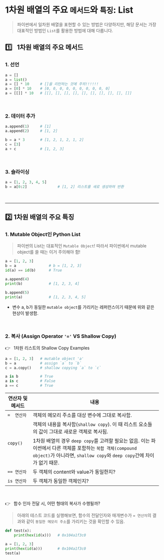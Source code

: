 # 1차원 배열의 주요 `메서드`와 `특징`: List

> 파이썬에서 일차원 배열을 표현할 수 있는 방법은 다양하지만, 해당 문서는 가장 대표적인 방법인 `List`를 활용한 방법에 대해 다룹니다.

## :one:&ensp; 1차원 배열의 주요 메서드

### 1. 선언

```py
a = []
a = list()
a = [] * 10     # []을 리턴하는 것에 주의!!!!!! 
a = [0] * 10    # [0, 0, 0, 0, 0, 0, 0, 0, 0, 0]
a = [[]] * 10   # [[], [], [], [], [], [], [], [], [], []]
```

<br/>

### 2. 데이터 추가

```py
a.append(1)     # [1]
a.append(2)     # [1, 2]

b = a * 3       # [1, 2, 1, 2, 1, 2]
c = [3]
a + c           # [1, 2, 3]
```

<br/>

### 3. 슬라이싱

```py
a = [1, 2, 3, 4, 5]
b = a[0:2]              # [1, 2] 리스트를 새로 생성하여 반환
```

<br/>


---

## :two: 1차원 배열의 주요 특징

### 1. Mutable Object인 Python List

> 파이썬의 List는 대표적인 `Mutable Object`! 따라서 파이썬에서 mutable object를 쓸 때는 이거 주의해야 함! 


```py
a = [1, 2, 3]
b = a               # b = [1, 2, 3]
id(a) == id(b)      # True

a.append(4)
print(b)            # [1, 2, 3, 4]

b.append(5)
print(a)            # [1, 2, 3, 4, 5]
```

* 변수 a, b가 동일한 `mutable object`를 가리키는 레퍼런스이기 때문에 위와 같은 현상이 발생함.

<br/>

### 2. 복사 (Assign Operator `'='` VS Shallow Copy)

:point_right:&ensp; 1차원 리스트의 Shallow Copy Examples

```py
a = [1, 2, 3]   # mutable object 'a'
b = a           # assign `a` to `b`
c = a.copy()    # shallow copying `a` to `c`

a is b          # True
a is c          # False
a == c          # True
```

<table>
<thead>
<tr>
    <th>연산자 및 메서드</th>
    <th>내용</th>
</tr>
</thead>

<tbody>
<tr>
    <td><code>=  연산자</code></td>
    <td>객체의 메모리 주소를 대상 변수에 그대로 복사함.</td>
</tr>
<tr>
    <td rowspan="2"><code>copy()</code></td>
    <td>객체의 내용을 복사함(<code>shallow copy</code>). 이 때 리스트 요소들의 값이 그대로 새로운 객체로 복사됨. </td>
</tr>
<tr>
    <td>1차원 배열의 경우 <code>deep copy</code>를 고려할 필요는 없음. 이는 파이썬에서 다른 객체를 포함하는 <code>복합 객체(compound object)</code>가 아니라면, <code>shallow copy</code>와 <code>deep copy</code>간에 차이가 없기 때문.</td>
</tr>
<tr>
    <td><code>== 연산자</code></td>
    <td>두 객체의 content와 value가 동일한지?</td>
</tr>
<tr>
    <td><code>is 연산자</code></td>
    <td>두 객체가 동일한 객체인지?</td>
</tr>

</tbody>
</table>

<br/>

:point_right:&ensp; 함수 인자 전달 시, 어떤 형태의 복사가 수행될까?

> 아래의 테스트 코드를 실행해보면, 함수의 전달인자와 매개변수가 `= 연산자`의 결과와 같이 `동일한 메모리 주소`를 가리키는 것을 확인할 수 있음.

```python
def test(x):
    print(hex(id(x)))   # 0x104a1f3c0

a = [1, 2, 3]
print(hex(id(a)))       # 0x104a1f3c0
test(a)
```